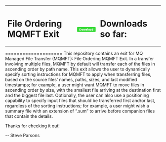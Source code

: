 <table><tr><td><h1><b>File Ordering MQMFT Exit</b></h1></td><td><h1><b> <a href="https://github.com/ibm-messaging/mq-mft-file-ordering/releases/download/v3.0/FileOrderingMqmftExit_v3.0.zip"><img src="DownloadButton.png"/></b></h1></td><td><h1><b>Downloads so far:</b></h1>
<script type="text/javascript">function myfunction()
{
return ("Hello, have a nice day!")
}
</script></td></tr></table>
====================
This repository contains an exit for MQ Managed File Transfer (MQMFT): File Ordering MQMFT Exit.  In a transfer involving multiple files, MQMFT by default will transfer each of the files in ascending order by path name.  This exit allows the user to dynamically specify sorting instructions for MQMFT to apply when transferring files, based on the source files’ names, paths, sizes, and last modified timestamps; for example, a user might want MQMFT to move files in ascending order by size, with the smallest file arriving at the destination first and the biggest file last.  Optionally, the user can also use a positioning capability to specify input files that should be transferred first and/or last, regardless of the sorting instructions; for example, a user might wish a summary file with an extension of “.sum” to arrive before companion files that contain the details.

Thanks for checking it out! 

-- Steve Parsons

 
 

